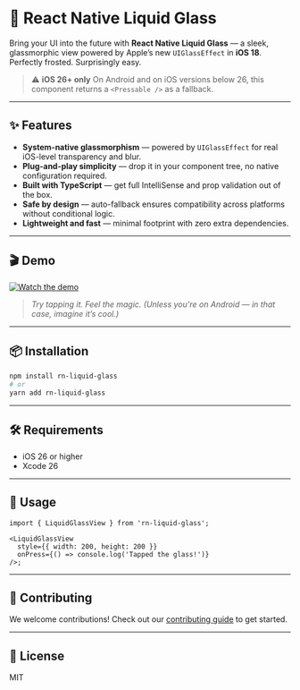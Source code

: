 # 🧊 React Native Liquid Glass

Bring your UI into the future with **React Native Liquid Glass** — a sleek, glassmorphic view powered by Apple’s new `UIGlassEffect` in **iOS 18**. Perfectly frosted. Surprisingly easy.

> ⚠️ **iOS 26+ only**
> On Android and on iOS versions below 26, this component returns a `<Pressable />` as a fallback.

---

## ✨ Features

- **System-native glassmorphism** — powered by `UIGlassEffect` for real iOS-level transparency and blur.
- **Plug-and-play simplicity** — drop it in your component tree, no native configuration required.
- **Built with TypeScript** — get full IntelliSense and prop validation out of the box.
- **Safe by design** — auto-fallback ensures compatibility across platforms without conditional logic.
- **Lightweight and fast** — minimal footprint with zero extra dependencies.

---

## 🎬 Demo

[![Watch the demo](https://img.youtube.com/vi/v8gXXOGDfE8/0.jpg)](https://youtube.com/shorts/v8gXXOGDfE8?feature=share)

> _Try tapping it. Feel the magic. (Unless you're on Android — in that case, imagine it’s cool.)_

---

## 📦 Installation

```sh
npm install rn-liquid-glass
# or
yarn add rn-liquid-glass
```

---

## 🛠 Requirements

- iOS 26 or higher
- Xcode 26

---

## 🚀 Usage

```tsx
import { LiquidGlassView } from 'rn-liquid-glass';

<LiquidGlassView
  style={{ width: 200, height: 200 }}
  onPress={() => console.log('Tapped the glass!')}
/>;
```

---

## 🤝 Contributing

We welcome contributions! Check out our [contributing guide](CONTRIBUTING.md) to get started.

---

## 📄 License

MIT
